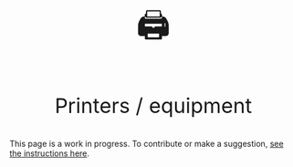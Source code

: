 #

<p align="center" style="font-size:60px;">🖨️</p>
<p align="center" style="font-size:36px;">Printers / equipment</p>

This page is a work in progress. To contribute or make a suggestion, [see the instructions here](../index.md#contributing).

